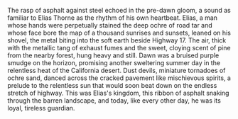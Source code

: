 The rasp of asphalt against steel echoed in the pre-dawn gloom, a sound as familiar to Elias Thorne as the rhythm of his own heartbeat.  Elias, a man whose hands were perpetually stained the deep ochre of road tar and whose face bore the map of a thousand sunrises and sunsets, leaned on his shovel, the metal biting into the soft earth beside Highway 17.  The air, thick with the metallic tang of exhaust fumes and the sweet, cloying scent of pine from the nearby forest, hung heavy and still.  Dawn was a bruised purple smudge on the horizon, promising another sweltering summer day in the relentless heat of the California desert.  Dust devils, miniature tornadoes of ochre sand, danced across the cracked pavement like mischievous spirits, a prelude to the relentless sun that would soon beat down on the endless stretch of highway.  This was Elias's kingdom, this ribbon of asphalt snaking through the barren landscape, and today, like every other day, he was its loyal, tireless guardian.
